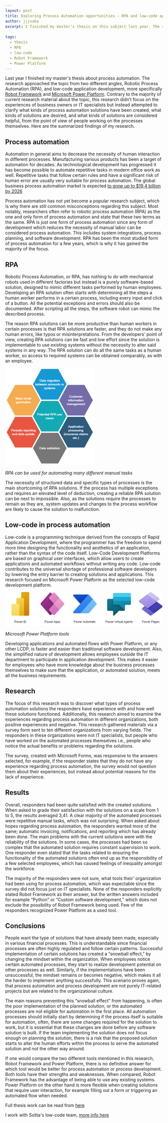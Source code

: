```yaml
---
layout: post
title: Exploring Process Automation opportunities - RPA and low-code application development
author: jjjsaha
excerpt: I finished my master's thesis on this subject last year. The research approached the topic from two different angles, RPA, and low-code application development. The specific tools studied were Robot Framework and Microsoft Power Platform.
  
tags:
  - thesis
  - RPA
  - low-code
  - Robot Framework
  - Power Platform
---
```


Last year I finished my master's thesis about process automation. The research approached the topic from two different angles, Robotic Process Automation (RPA), and low-code application development, more specifically [Robot Framework](https://robotframework.org/) and [Microsoft Power Platform](https://powerplatform.microsoft.com/en-us/). Contrary to the majority of current research material about the topic, this research didn’t focus on the experiences of business owners or IT specialists but instead attempted to clarify what kinds of process automation solutions have been created, what kinds of solutions are desired, and what kinds of solutions are considered helpful, from the point of view of people working on the processes themselves. Here are the summarized findings of my research.

## Process automation

Automation in general aims to decrease the necessity of human interaction in different processes. Manufacturing various products has been a target of automation for decades. As technological development has progressed it has become possible to automate repetitive tasks in modern office work as well. Repetitive tasks that follow certain rules and have a significant risk of human error are usually very suitable for process automation. The global business process automation market is expected [to grow up to $19,4 billion by 2026](https://www.marketsandmarkets.com/Market-Reports/business-process-automation-market-197532385.html)

Process automation has not yet become a popular research subject, which is why there are still common misconceptions regarding this subject. Most notably, researchers often refer to robotic process automation (RPA) as the one and only form of process automation and state that these two terms as the same. RPA is just one form of process automation since any form of development which reduces the necessity of manual labor can be considered  process automation. This includes system integrations, process planning, and software development. RPA has been the most studied form of process automation for a few years, which is why it has gained the majority of the focus. 

## RPA

Robotic Process Automation, or RPA, has nothing to do with mechanical robots used in different factories but instead is a purely software-based solution, designed to mimic different tasks performed by human employees. Developing an RPA solution often starts with determining all the steps a human worker performs in a certain process, including every input and click of a button. All the potential exceptions and errors should also be documented. After scripting all the steps, the software robot can mimic the described process.

The reason RPA solutions can be more productive than human workers in certain processes is that RPA solutions are faster, and they do not make any human errors, like typos or misinterpretations. From the developers’ point of view, creating RPA solutions can be fast and low effort since the solution is implementable to use existing systems without the necessity to alter said systems in any way. The RPA solution can do all the same tasks as a human worker, so access to required systems can be obtained comparably, as with an employee.


![paste](/img/rpa-use-case.png)

*RPA can be used for automating many different manual tasks*


The necessity of structured data and specific types of processes is the main shortcoming of RPA solutions. If the process has multiple exceptions and requires an elevated level of deduction, creating a reliable RPA solution can be next to impossible. Also, as the solutions require the processes to remain as they are, system updates and changes to the process workflow are likely to cause the solution to malfunction.

## Low-code in process automation

Low-code is a programming technique derived from the concepts of Rapid Application Development, where the programmer has the freedom to spend more time designing the functionality and aesthetics of an application, rather than the syntax of the code itself. Low-Code Development Platforms are based on graphical user interfaces, which allow users to create applications and automated workflows without writing any code. Low-code contributes to the universal shortage of professional software developers by lowering the entry barrier to creating solutions and applications. This research focused on Microsoft Power Platform as the selected low-code development platform.


![paste](/img/power-platform.png)

*Microsoft Power Platform tools*


Developing applications and automated flows with Power Platform, or any other LCDP, is faster and easier than traditional software development. Also, the simplified nature of development allows employees outside the IT department to participate in application development. This makes it easier for employees who have more knowledge about the business processes themselves to make sure that the application, or automated solution, meets all the business requirements. 

## Research

The focus of this research was to discover what types of process automation solutions the responders have experience with and how well these solutions functioned. Additionally, this research aimed to examine the experiences regarding process automation in different organizations, both positive experiences and negative. This research gathered materials via a survey form sent to ten different organizations from varying fields. The responders in these organizations were not IT specialists, but people who have worked on the automated processes themselves i.e., people who notice the actual benefits or problems regarding the solutions.

The survey, created with Microsoft Forms, was responsive to the answers selected, for example, if the responder states that they do not have any experience regarding process automation, the survey would not question them about their experiences, but instead about potential reasons for the lack of experience.

## Results

Overall, responders had been quite satisfied with the created solutions. When asked to grade their satisfaction with the solutions on a scale from 1 to 5, the results averaged 3,41. A clear majority of the automated processes were repetitive manual tasks, which was not surprising. When asked about hopes regarding process automation, the responders wanted more of the same; automatic invoicing, notifications, and reporting which has already been done. The main problems with the current solutions were with the reliability of the solutions. In some cases, the processes had been so complex that the automated solution requires constant supervision to work. One responder even stated that the tasks related to ensuring the functionality of the automated solutions often end up as the responsibility of a few selected employees, which has caused feelings of inequality amongst the workforce.

The majority of the responders were not sure, what tools their’ organization had been using for process automation, which was expectable since the survey did not focus just on IT specialists. None of the responders explicitly stated Robot Framework as their answer, but the written answers included for example “Python” or “Custom software development,” which does not exclude the possibility of Robot Framework being used. Few of the responders recognized Power Platform as a used tool.

## Conclusions

People want the type of solutions that have already been made, especially in various financial processes. This is understandable since financial processes are often highly regulated and follow certain patterns. Successful implementation of certain solutions has created a “snowball effect,” by changing the mindset within the organization. When employees notice certain automated processes, they start to realize development potential on other processes as well. Similarly, if the implementations have been unsuccessful, the mindset remains or becomes negative, which makes it all the harder to implement anything successfully. This scenario proves again, that process automation and process development are not purely IT-related projects but are related to the organizational culture.

The main reasons preventing this “snowball effect” from happening, is often the poor implementation of the planned solution, or the automated processes are not eligible for automation in the first place. All automation processes should initially start by determining if the process itself is suitable for automation, often, there are some changes required for the solution to work, but it is essential that these changes are done before any software solution is built. If the team implementing the solution does not focus enough on planning the solution, there is a risk that the proposed solution starts to alter the human efforts within the process to serve the automated solution and not the other way around.

If one would compare the two different tools mentioned in this research, Robot Framework and Power Platform, there is no definitive answer for which tool would be better for process automation or process development. Both tools have their strengths and weaknesses. When compared, Robot Framework has the advantage of being able to use any existing systems. Power Platform on the other hand is more flexible when creating solutions that require user interaction, for example filling out a form or triggering an automated flow when needed.


Full thesis work can be read from [here](https://jyx.jyu.fi/bitstream/handle/123456789/82113/URN%3aNBN%3afi%3ajyu-202206303713.pdf?sequence=1&isAllowed=y)

I work with Solita's low-code team, [more info here](https://www.solita.fi/en/low-code-development/)